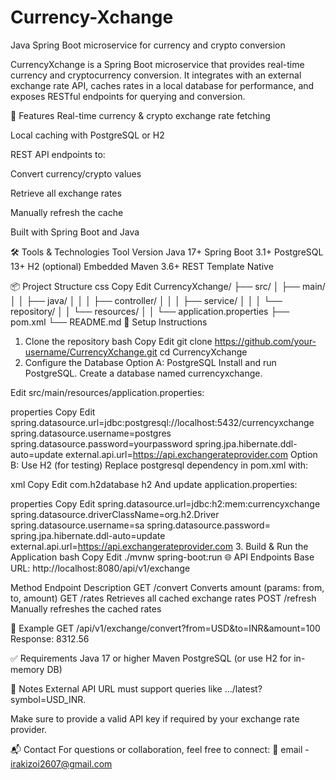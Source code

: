 # Currency-Xchange
Java Spring Boot microservice for currency and crypto conversion

CurrencyXchange is a Spring Boot microservice that provides real-time currency and cryptocurrency conversion. It integrates with an external exchange rate API, caches rates in a local database for performance, and exposes RESTful endpoints for querying and conversion.

🚀 Features
Real-time currency & crypto exchange rate fetching

Local caching with PostgreSQL or H2

REST API endpoints to:

Convert currency/crypto values

Retrieve all exchange rates

Manually refresh the cache

Built with Spring Boot and Java

🛠️ Tools & Technologies
Tool	Version
Java	17+
Spring Boot	3.1+
PostgreSQL	13+
H2 (optional)	Embedded
Maven	3.6+
REST Template	Native

📦 Project Structure
css
Copy
Edit
CurrencyXchange/
├── src/
│   ├── main/
│   │   ├── java/
│   │   │   ├── controller/
│   │   │   ├── service/
│   │   │   └── repository/
│   │   └── resources/
│   │       └── application.properties
├── pom.xml
└── README.md
🧰 Setup Instructions
1. Clone the repository
bash
Copy
Edit
git clone https://github.com/your-username/CurrencyXchange.git
cd CurrencyXchange
2. Configure the Database
Option A: PostgreSQL
Install and run PostgreSQL. Create a database named currencyxchange.

Edit src/main/resources/application.properties:

properties
Copy
Edit
spring.datasource.url=jdbc:postgresql://localhost:5432/currencyxchange
spring.datasource.username=postgres
spring.datasource.password=yourpassword
spring.jpa.hibernate.ddl-auto=update
external.api.url=https://api.exchangerateprovider.com
Option B: Use H2 (for testing)
Replace postgresql dependency in pom.xml with:

xml
Copy
Edit
<dependency>
    <groupId>com.h2database</groupId>
    <artifactId>h2</artifactId>
</dependency>
And update application.properties:

properties
Copy
Edit
spring.datasource.url=jdbc:h2:mem:currencyxchange
spring.datasource.driverClassName=org.h2.Driver
spring.datasource.username=sa
spring.datasource.password=
spring.jpa.hibernate.ddl-auto=update
external.api.url=https://api.exchangerateprovider.com
3. Build & Run the Application
bash
Copy
Edit
./mvnw spring-boot:run
🌐 API Endpoints
Base URL: http://localhost:8080/api/v1/exchange

Method	Endpoint	Description
GET	/convert	Converts amount (params: from, to, amount)
GET	/rates	Retrieves all cached exchange rates
POST	/refresh	Manually refreshes the cached rates

🧪 Example
GET /api/v1/exchange/convert?from=USD&to=INR&amount=100
Response: 8312.56

✅ Requirements
Java 17 or higher
Maven
PostgreSQL (or use H2 for in-memory DB)

📌 Notes
External API URL must support queries like .../latest?symbol=USD_INR.

Make sure to provide a valid API key if required by your exchange rate provider.

📬 Contact
For questions or collaboration, feel free to connect:
📧 email - irakizoi2607@gmail.com
